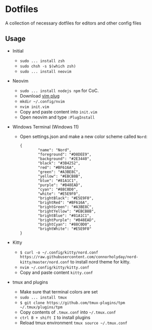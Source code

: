 # Dotfiles
A collection of necessary dotfiles for editors and other config files

## Usage
* Initial
  * `sudo ... install zsh`
  * `sudo chsh -s $(which zsh)`
  * `sudo ... install neovim`

* Neovim
  * `sudo ... install nodejs npm` for CoC.
  * Download [vim plug](https://github.com/junegunn/vim-plug) 
  * `mkdir ~/.config/nvim`
  * `nvim init.vim`
  * Copy and paste content into `init.vim`
  * Open neovim and type `:PlugInstall`

* Windows Terminal (Windows 11)
  * Open settings.json and make a new color scheme called `Nord`:
  
    ```
    {
            "name": "Nord",
            "foreground": "#D8DEE9",
            "background": "#2E3440",
            "black": "#3B4252",
            "red": "#BF616A",
            "green": "#A3BE8C",
            "yellow": "#EBCB8B",
            "blue": "#81A1C1",
            "purple": "#B48EAD",
            "cyan": "#88C0D0",
            "white": "#E5E9F0",
            "brightBlack": "#E5E9F0",
            "brightRed": "#BF616A",
            "brightGreen": "#A3BE8C",
            "brightYellow": "#EBCB8B",
            "brightBlue": "#81A1C1",
            "brightPurple": "#B48EAD",
            "brightCyan": "#88C0D0",
            "brightWhite": "#E5E9F0"
    }
    ```

* Kitty
  * `$ curl -o ~/.config/kitty/nord.conf https://raw.githubusercontent.com/connorholyday/nord-kitty/master/nord.conf` to install nord theme for kitty.
  * `nvim ~/.config/kitty/kitty.conf`
  * Copy and paste content `kitty.conf`
  
* tmux and plugins
  * Make sure that terminal colors are set
  * `sudo ... install tmux`
  * `$ git clone https://github.com/tmux-plugins/tpm ~/.tmux/plugins/tpm`
  * Copy contents of `.tmux.conf` into `~/.tmux.conf`
  * `ctrl B + shift I` to install plugins
  * Reload tmux environment `tmux source ~/.tmux.conf`

